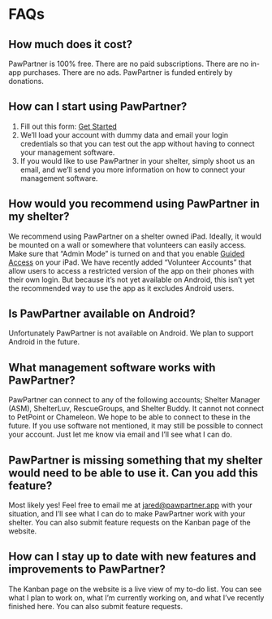 # FAQs
## How much does it cost?

PawPartner is 100% free. There are no paid subscriptions. There are no in-app purchases. There are no ads. PawPartner is funded entirely by donations.

## How can I start using PawPartner?

  1. Fill out this form: [Get Started](https://pawpartner.app/new-shelter)
  2. We’ll load your account with dummy data and email your login credentials so that you can test out the app without having to connect your management software.
  3. If you would like to use PawPartner in your shelter, simply shoot us an email, and we’ll send you more information on how to connect your management software.

## How would you recommend using PawPartner in my shelter?

We recommend using PawPartner on a shelter owned iPad. Ideally, it would be mounted on a wall or somewhere that volunteers can easily access. Make sure that “Admin Mode” is turned on and that you enable [Guided Access](https://www.youtube.com/watch?v=g3OQxJV8atQ) on your iPad. We have recently added “Volunteer Accounts” that allow users to access a restricted version of the app on their phones with their own login. But because it’s not yet available on Android, this isn’t yet the recommended way to use the app as it excludes Android users.

## Is PawPartner available on Android?

Unfortunately PawPartner is not available on Android. We plan to support Android in the future.

## What management software works with PawPartner?

PawPartner can connect to any of the following accounts; Shelter Manager (ASM), ShelterLuv, RescueGroups, and Shelter Buddy. It cannot not connect to PetPoint or Chameleon. We hope to be able to connect to these in the future. If you use software not mentioned, it may still be possible to connect your account. Just let me know via email and I’ll see what I can do.

## PawPartner is missing something that my shelter would need to be able to use it. Can you add this feature?

Most likely yes! Feel free to email me at jared@pawpartner.app with your situation, and I’ll see what I can do to make PawPartner work with your shelter. You can also submit feature requests on the Kanban page of the website.

## How can I stay up to date with new features and improvements to PawPartner?

The Kanban page on the website is a live view of my to-do list. You can see what I plan to work on, what I’m currently working on, and what I’ve recently finished here. You can also submit feature requests.
